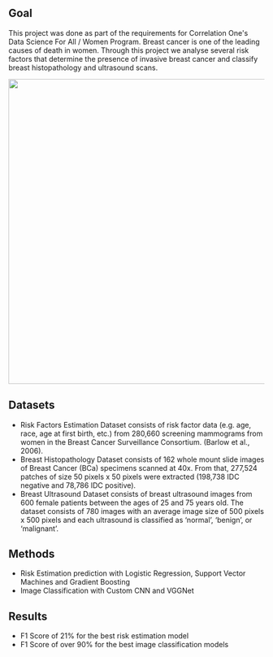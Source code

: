 ## Goal

This project was done as part of the requirements for Correlation One's Data Science For All / Women Program. Breast cancer is one of the leading causes of death in women. Through this project we analyse several risk factors that determine the presence of invasive breast cancer and classify breast histopathology and ultrasound scans.

<img src="https://github.com/DS4A-Correlation1/breast_cancer_project/blob/main/datafolio.jpeg" width="600">

## Datasets
- Risk Factors Estimation Dataset consists of risk factor data (e.g. age, race, age at first birth, etc.) from
280,660 screening mammograms from women in the Breast Cancer Surveillance Consortium. (Barlow et al.,
2006).
- Breast Histopathology Dataset consists of 162 whole mount slide images of Breast Cancer (BCa) specimens
scanned at 40x. From that, 277,524 patches of size 50 pixels x 50 pixels were extracted (198,738 IDC
negative and 78,786 IDC positive).
- Breast Ultrasound Dataset consists of breast ultrasound images from 600 female patients between the ages
of 25 and 75 years old. The dataset consists of 780 images with an average image size of 500 pixels x 500
pixels and each ultrasound is classified as ‘normal’, ‘benign’, or ‘malignant’. 

## Methods
- Risk Estimation prediction with Logistic Regression, Support Vector Machines and Gradient Boosting
- Image Classification with Custom CNN and VGGNet

## Results
 - F1 Score of 21% for the best risk estimation model
 - F1 Score of over 90% for the best image classification models
